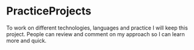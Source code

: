 # PracticeProjects
To work on different technologies, languages and practice I will keep this project.
People can review and comment on my approach so I can learn more and quick.
